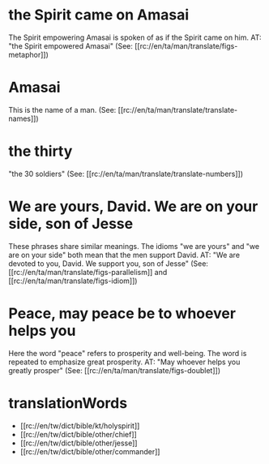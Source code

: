 # the Spirit came on Amasai

The Spirit empowering Amasai is spoken of as if the Spirit came on him. AT: "the Spirit empowered Amasai" (See: [[rc://en/ta/man/translate/figs-metaphor]])

# Amasai

This is the name of a man. (See: [[rc://en/ta/man/translate/translate-names]])

# the thirty

"the 30 soldiers" (See: [[rc://en/ta/man/translate/translate-numbers]])

# We are yours, David. We are on your side, son of Jesse

These phrases share similar meanings. The idioms "we are yours" and "we are on your side" both mean that the men support David. AT: "We are devoted to you, David. We support you, son of Jesse" (See: [[rc://en/ta/man/translate/figs-parallelism]] and [[rc://en/ta/man/translate/figs-idiom]])

# Peace, may peace be to whoever helps you

Here the word "peace" refers to prosperity and well-being. The word is repeated to emphasize great prosperity. AT: "May whoever helps you greatly prosper" (See: [[rc://en/ta/man/translate/figs-doublet]])

# translationWords

* [[rc://en/tw/dict/bible/kt/holyspirit]]
* [[rc://en/tw/dict/bible/other/chief]]
* [[rc://en/tw/dict/bible/other/jesse]]
* [[rc://en/tw/dict/bible/other/commander]]